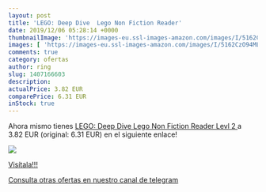 ```yaml
---
layout: post
title: 'LEGO: Deep Dive  Lego Non Fiction Reader'
date: 2019/12/06 05:28:14 +0000
thumbnailImage: 'https://images-eu.ssl-images-amazon.com/images/I/5162CzO94ML._SL200_.jpg'
images: [ 'https://images-eu.ssl-images-amazon.com/images/I/5162CzO94ML._SL200_.jpg' ]
comments: true
category: ofertas
author: ring
slug: 1407166603
description:
actualPrice: 3.82 EUR
comparePrice: 6.31 EUR
inStock: true
---
```


Ahora mismo tienes [LEGO: Deep Dive  Lego Non Fiction Reader Levl 2 ](https://www.amazon.com/dp/1407166603/?tag=redken08-20) a 3.82 EUR (original: 6.31 EUR) en el siguiente enlace!

[![](https://images-eu.ssl-images-amazon.com/images/I/5162CzO94ML._SL200_.jpg)](https://www.amazon.com/dp/1407166603/?tag=redken08-20)

[Visítala!!!](https://www.amazon.com/dp/1407166603/?tag=redken08-20)

[Consulta otras ofertas en nuestro canal de telegram](https://t.me/s/ofertas25)
